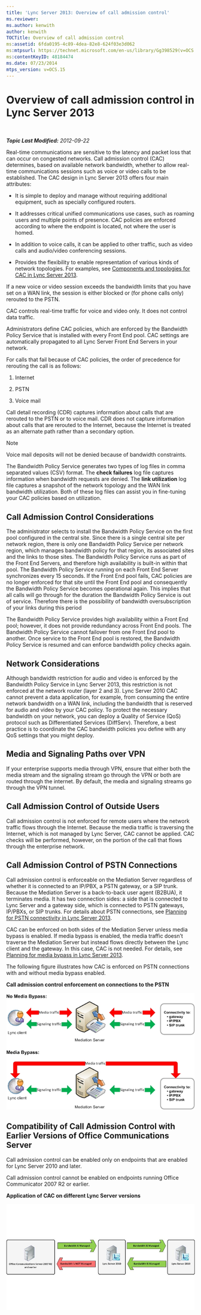 ```yaml
---
title: 'Lync Server 2013: Overview of call admission control'
ms.reviewer: 
ms.author: kenwith
author: kenwith
TOCTitle: Overview of call admission control
ms:assetid: 6fda0195-4c89-4dea-82e8-624f03e3d062
ms:mtpsurl: https://technet.microsoft.com/en-us/library/Gg398529(v=OCS.15)
ms:contentKeyID: 48184474
ms.date: 07/23/2014
mtps_version: v=OCS.15
---
```


<div data-xmlns="http://www.w3.org/1999/xhtml">

<div class="topic" data-xmlns="http://www.w3.org/1999/xhtml" data-msxsl="urn:schemas-microsoft-com:xslt" data-cs="http://msdn.microsoft.com/en-us/">

<div data-asp="http://msdn2.microsoft.com/asp">

# Overview of call admission control in Lync Server 2013

</div>

<div id="mainSection">

<div id="mainBody">

<span> </span>

_**Topic Last Modified:** 2012-09-22_

Real-time communications are sensitive to the latency and packet loss that can occur on congested networks. Call admission control (CAC) determines, based on available network bandwidth, whether to allow real-time communications sessions such as voice or video calls to be established. The CAC design in Lync Server 2013 offers four main attributes:

  - It is simple to deploy and manage without requiring additional equipment, such as specially configured routers.

  - It addresses critical unified communications use cases, such as roaming users and multiple points of presence. CAC policies are enforced according to where the endpoint is located, not where the user is homed.

  - In addition to voice calls, it can be applied to other traffic, such as video calls and audio/video conferencing sessions.

  - Provides the flexibility to enable representation of various kinds of network topologies. For examples, see [Components and topologies for CAC in Lync Server 2013](lync-server-2013-components-and-topologies-for-cac.md).

If a new voice or video session exceeds the bandwidth limits that you have set on a WAN link, the session is either blocked or (for phone calls only) rerouted to the PSTN.

CAC controls real-time traffic for voice and video only. It does not control data traffic.

Administrators define CAC policies, which are enforced by the Bandwidth Policy Service that is installed with every Front End pool. CAC settings are automatically propagated to all Lync Server Front End Servers in your network.

For calls that fail because of CAC policies, the order of precedence for rerouting the call is as follows:

1.  Internet

2.  PSTN

3.  Voice mail

Call detail recording (CDR) captures information about calls that are rerouted to the PSTN or to voice mail. CDR does not capture information about calls that are rerouted to the Internet, because the Internet is treated as an alternate path rather than a secondary option.

<div>


> [!NOTE]  
> Voice mail deposits will not be denied because of bandwidth constraints.



</div>

The Bandwidth Policy Service generates two types of log files in comma separated values (CSV) format. The **check failures** log file captures information when bandwidth requests are denied. The **link utilization** log file captures a snapshot of the network topology and the WAN link bandwidth utilization. Both of these log files can assist you in fine-tuning your CAC policies based on utilization.

<div>

## Call Admission Control Considerations

The administrator selects to install the Bandwidth Policy Service on the first pool configured in the central site. Since there is a single central site per network region, there is only one Bandwidth Policy Service per network region, which manages bandwidth policy for that region, its associated sites and the links to those sites. The Bandwidth Policy Service runs as part of the Front End Servers, and therefore high availability is built-in within that pool. The Bandwidth Policy Service running on each Front End Server synchronizes every 15 seconds. If the Front End pool fails, CAC policies are no longer enforced for that site until the Front End pool and consequently the Bandwidth Policy Service becomes operational again. This implies that all calls will go through for the duration the Bandwidth Policy Service is out of service. Therefore there is the possibility of bandwidth oversubscription of your links during this period

The Bandwidth Policy Service provides high availability within a Front End pool; however, it does not provide redundancy across Front End pools. The Bandwidth Policy Service cannot failover from one Front End pool to another. Once service to the Front End pool is restored, the Bandwidth Policy Service is resumed and can enforce bandwidth policy checks again.

<div>

## Network Considerations

Although bandwidth restriction for audio and video is enforced by the Bandwidth Policy Service in Lync Server 2013, this restriction is not enforced at the network router (layer 2 and 3). Lync Server 2010 CAC cannot prevent a data application, for example, from consuming the entire network bandwidth on a WAN link, including the bandwidth that is reserved for audio and video by your CAC policy. To protect the necessary bandwidth on your network, you can deploy a Quality of Service (QoS) protocol such as Differentiated Services (DiffServ). Therefore, a best practice is to coordinate the CAC bandwidth policies you define with any QoS settings that you might deploy.

</div>

<div>

## Media and Signaling Paths over VPN

If your enterprise supports media through VPN, ensure that either both the media stream and the signaling stream go through the VPN or both are routed through the internet. By default, the media and signaling streams go through the VPN tunnel.

</div>

<div>

## Call Admission Control of Outside Users

Call admission control is not enforced for remote users where the network traffic flows through the Internet. Because the media traffic is traversing the Internet, which is not managed by Lync Server, CAC cannot be applied. CAC checks will be performed, however, on the portion of the call that flows through the enterprise network.

</div>

<div>

## Call Admission Control of PSTN Connections

Call admission control is enforceable on the Mediation Server regardless of whether it is connected to an IP/PBX, a PSTN gateway, or a SIP trunk. Because the Mediation Server is a back-to-back user agent (B2BUA), it terminates media. It has two connection sides: a side that is connected to Lync Server and a gateway side, which is connected to PSTN gateways, IP/PBXs, or SIP trunks. For details about PSTN connections, see [Planning for PSTN connectivity in Lync Server 2013](lync-server-2013-planning-for-pstn-connectivity.md).

CAC can be enforced on both sides of the Mediation Server unless media bypass is enabled. If media bypass is enabled, the media traffic doesn’t traverse the Mediation Server but instead flows directly between the Lync client and the gateway. In this case, CAC is not needed. For details, see [Planning for media bypass in Lync Server 2013](lync-server-2013-planning-for-media-bypass.md).

The following figure illustrates how CAC is enforced on PSTN connections with and without media bypass enabled.

**Call admission control enforcement on connections to the PSTN**

![Voice CAC Media Bypass Connection Enforcement](images/Gg398703.4d66d529-0912-4de1-abec-266f54272eb3(OCS.15).jpg "Voice CAC Media Bypass Connection Enforcement")

</div>

<div>

## Compatibility of Call Admission Control with Earlier Versions of Office Communications Server

Call admission control can be enabled only on endpoints that are enabled for Lync Server 2010 and later.

Call admission control cannot be enabled on endpoints running Office Communicator 2007 R2 or earlier.

**Application of CAC on different Lync Server versions**

![Voice CAC Version Comparison diagram](images/Gg398529.fdbfee7e-15fc-445b-949d-8d61e61ac350(OCS.15).jpg "Voice CAC Version Comparison diagram")

</div>

</div>

</div>

<span> </span>

</div>

</div>

</div>

